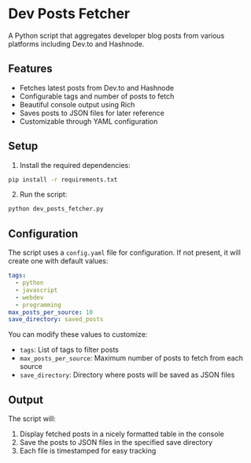 # Dev Posts Fetcher

A Python script that aggregates developer blog posts from various platforms including Dev.to and Hashnode.

## Features

- Fetches latest posts from Dev.to and Hashnode
- Configurable tags and number of posts to fetch
- Beautiful console output using Rich
- Saves posts to JSON files for later reference
- Customizable through YAML configuration

## Setup

1. Install the required dependencies:
```bash
pip install -r requirements.txt
```

2. Run the script:
```bash
python dev_posts_fetcher.py
```

## Configuration

The script uses a `config.yaml` file for configuration. If not present, it will create one with default values:

```yaml
tags:
  - python
  - javascript
  - webdev
  - programming
max_posts_per_source: 10
save_directory: saved_posts
```

You can modify these values to customize:
- `tags`: List of tags to filter posts
- `max_posts_per_source`: Maximum number of posts to fetch from each source
- `save_directory`: Directory where posts will be saved as JSON files

## Output

The script will:
1. Display fetched posts in a nicely formatted table in the console
2. Save the posts to JSON files in the specified save directory
3. Each file is timestamped for easy tracking
